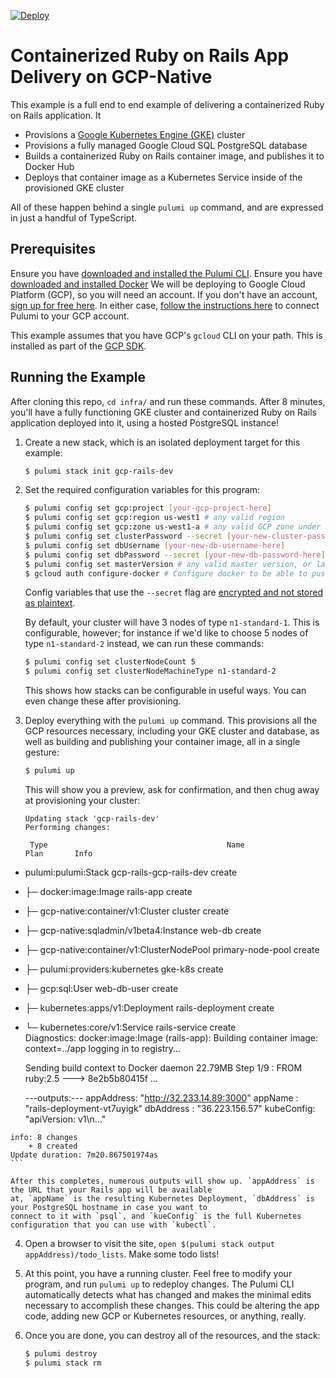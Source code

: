 [![Deploy](https://get.pulumi.com/new/button.svg)](https://app.pulumi.com/new?template=https://github.com/pulumi/examples/tree/master/gcp-ts-k8s-ruby-on-rails-postgresql/infra)

# Containerized Ruby on Rails App Delivery on GCP-Native

This example is a full end to end example of delivering a containerized Ruby on Rails application. It

-   Provisions a [Google Kubernetes Engine (GKE)](https://cloud.google.com/kubernetes-engine/) cluster
-   Provisions a fully managed Google Cloud SQL PostgreSQL database
-   Builds a containerized Ruby on Rails container image, and publishes it to Docker Hub
-   Deploys that container image as a Kubernetes Service inside of the provisioned GKE cluster

All of these happen behind a single `pulumi up` command, and are expressed in just a handful of TypeScript.

## Prerequisites

Ensure you have [downloaded and installed the Pulumi CLI](https://www.pulumi.com/docs/get-started/install/).
Ensure you have [downloaded and installed Docker](https://docs.docker.com/install/)
We will be deploying to Google Cloud Platform (GCP), so you will need an account. If you don't have an account,
[sign up for free here](https://cloud.google.com/free/). In either case,
[follow the instructions here](https://www.pulumi.com/docs/intro/cloud-providers/gcp/setup/) to connect Pulumi to your GCP account.

This example assumes that you have GCP's `gcloud` CLI on your path. This is installed as part of the
[GCP SDK](https://cloud.google.com/sdk/).

## Running the Example

After cloning this repo, `cd infra/` and run these commands. After 8 minutes, you'll have a fully functioning GKE
cluster and containerized Ruby on Rails application deployed into it, using a hosted PostgreSQL instance!

1. Create a new stack, which is an isolated deployment target for this example:

    ```bash
    $ pulumi stack init gcp-rails-dev
    ```

2. Set the required configuration variables for this program:

    ```bash
    $ pulumi config set gcp:project [your-gcp-project-here]
    $ pulumi config set gcp:region us-west1 # any valid region
    $ pulumi config set gcp:zone us-west1-a # any valid GCP zone under above region
    $ pulumi config set clusterPassword --secret [your-new-cluster-password-here] # must be at least 16 characters
    $ pulumi config set dbUsername [your-new-db-username-here]
    $ pulumi config set dbPassword --secret [your-new-db-password-here]
    $ pulumi config set masterVersion # any valid master version, or latest
    $ gcloud auth configure-docker # Configure docker to be able to push to your Google project's container registry
    ```

    Config variables that use the `--secret` flag are [encrypted and not stored as plaintext](https://www.pulumi.com/docs/intro/concepts/config/#secrets).

    By default, your cluster will have 3 nodes of type `n1-standard-1`. This is configurable, however; for instance
    if we'd like to choose 5 nodes of type `n1-standard-2` instead, we can run these commands:

    ```bash
    $ pulumi config set clusterNodeCount 5
    $ pulumi config set clusterNodeMachineType n1-standard-2
    ```

    This shows how stacks can be configurable in useful ways. You can even change these after provisioning.

3. Deploy everything with the `pulumi up` command. This provisions all the GCP resources necessary, including
   your GKE cluster and database, as well as building and publishing your container image, all in a single gesture:

    ```bash
    $ pulumi up
    ```

    This will show you a preview, ask for confirmation, and then chug away at provisioning your cluster:

    ```
    Updating stack 'gcp-rails-dev'
    Performing changes:

     Type                                        Name                     Plan       Info
 +   pulumi:pulumi:Stack                         gcp-rails-gcp-rails-dev  create
 +   ├─ docker:image:Image                       rails-app                create
 +   ├─ gcp-native:container/v1:Cluster          cluster                  create     
 +   ├─ gcp-native:sqladmin/v1beta4:Instance     web-db                   create     
 +   ├─ gcp-native:container/v1:ClusterNodePool  primary-node-pool        create     
 +   ├─ pulumi:providers:kubernetes              gke-k8s                  create     
 +   ├─ gcp:sql:User                             web-db-user              create     
 +   ├─ kubernetes:apps/v1:Deployment            rails-deployment         create     
 +   └─ kubernetes:core/v1:Service               rails-service            create     
    Diagnostics:
      docker:image:Image (rails-app):
        Building container image: context=../app
        logging in to registry...

        Sending build context to Docker daemon  22.79MB
        Step 1/9 : FROM ruby:2.5
         ---> 8e2b5b80415f
    ...

        ---outputs:---
        appAddress: "http://32.233.14.89:3000"
        appName   : "rails-deployment-vt7uyigk"
        dbAddress : "36.223.156.57"
        kubeConfig: "apiVersion: v1\n..."

    info: 8 changes
        + 8 created
    Update duration: 7m20.867501974as
    ```

    After this completes, numerous outputs will show up. `appAddress` is the URL that your Rails app will be available
    at, `appName` is the resulting Kubernetes Deployment, `dbAddress` is your PostgreSQL hostname in case you want to
    connect to it with `psql`, and `kueConfig` is the full Kubernetes configuration that you can use with `kubectl`.

4. Open a browser to visit the site, `open $(pulumi stack output appAddress)/todo_lists`. Make some todo lists!

5. At this point, you have a running cluster. Feel free to modify your program, and run `pulumi up` to redeploy changes.
   The Pulumi CLI automatically detects what has changed and makes the minimal edits necessary to accomplish these
   changes. This could be altering the app code, adding new GCP or Kubernetes resources, or anything, really.

6. Once you are done, you can destroy all of the resources, and the stack:

    ```bash
    $ pulumi destroy
    $ pulumi stack rm
    ```
